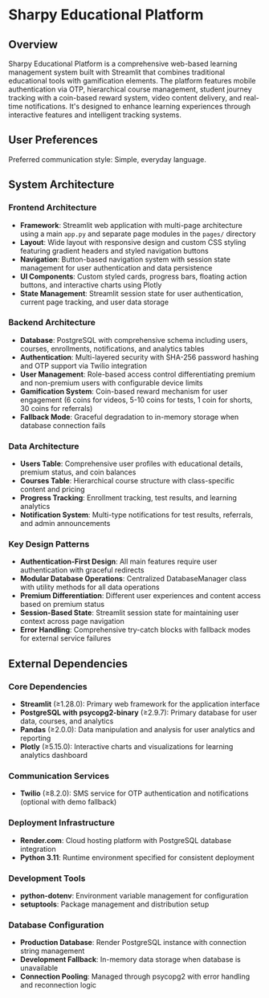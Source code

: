 # Sharpy Educational Platform

## Overview

Sharpy Educational Platform is a comprehensive web-based learning management system built with Streamlit that combines traditional educational tools with gamification elements. The platform features mobile authentication via OTP, hierarchical course management, student journey tracking with a coin-based reward system, video content delivery, and real-time notifications. It's designed to enhance learning experiences through interactive features and intelligent tracking systems.

## User Preferences

Preferred communication style: Simple, everyday language.

## System Architecture

### Frontend Architecture
- **Framework**: Streamlit web application with multi-page architecture using a main `app.py` and separate page modules in the `pages/` directory
- **Layout**: Wide layout with responsive design and custom CSS styling featuring gradient headers and styled navigation buttons
- **Navigation**: Button-based navigation system with session state management for user authentication and data persistence
- **UI Components**: Custom styled cards, progress bars, floating action buttons, and interactive charts using Plotly
- **State Management**: Streamlit session state for user authentication, current page tracking, and user data storage

### Backend Architecture
- **Database**: PostgreSQL with comprehensive schema including users, courses, enrollments, notifications, and analytics tables
- **Authentication**: Multi-layered security with SHA-256 password hashing and OTP support via Twilio integration
- **User Management**: Role-based access control differentiating premium and non-premium users with configurable device limits
- **Gamification System**: Coin-based reward mechanism for user engagement (6 coins for videos, 5-10 coins for tests, 1 coin for shorts, 30 coins for referrals)
- **Fallback Mode**: Graceful degradation to in-memory storage when database connection fails

### Data Architecture
- **Users Table**: Comprehensive user profiles with educational details, premium status, and coin balances
- **Courses Table**: Hierarchical course structure with class-specific content and pricing
- **Progress Tracking**: Enrollment tracking, test results, and learning analytics
- **Notification System**: Multi-type notifications for test results, referrals, and admin announcements

### Key Design Patterns
- **Authentication-First Design**: All main features require user authentication with graceful redirects
- **Modular Database Operations**: Centralized DatabaseManager class with utility methods for all data operations
- **Premium Differentiation**: Different user experiences and content access based on premium status
- **Session-Based State**: Streamlit session state for maintaining user context across page navigation
- **Error Handling**: Comprehensive try-catch blocks with fallback modes for external service failures

## External Dependencies

### Core Dependencies
- **Streamlit** (≥1.28.0): Primary web framework for the application interface
- **PostgreSQL with psycopg2-binary** (≥2.9.7): Primary database for user data, courses, and analytics
- **Pandas** (≥2.0.0): Data manipulation and analysis for user analytics and reporting
- **Plotly** (≥5.15.0): Interactive charts and visualizations for learning analytics dashboard

### Communication Services
- **Twilio** (≥8.2.0): SMS service for OTP authentication and notifications (optional with demo fallback)

### Deployment Infrastructure
- **Render.com**: Cloud hosting platform with PostgreSQL database integration
- **Python 3.11**: Runtime environment specified for consistent deployment

### Development Tools
- **python-dotenv**: Environment variable management for configuration
- **setuptools**: Package management and distribution setup

### Database Configuration
- **Production Database**: Render PostgreSQL instance with connection string management
- **Development Fallback**: In-memory data storage when database is unavailable
- **Connection Pooling**: Managed through psycopg2 with error handling and reconnection logic